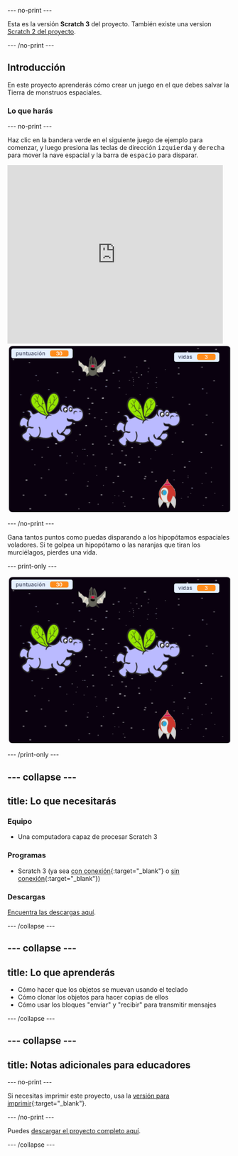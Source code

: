 --- no-print ---

Esta es la versión **Scratch 3** del proyecto. También existe una version [Scratch 2 del proyecto](https://projects.raspberrypi.org/es-LA/projects/clone-wars-scratch2).

--- /no-print ---

## Introducción

En este proyecto aprenderás cómo crear un juego en el que debes salvar la Tierra de monstruos espaciales.

### Lo que harás

--- no-print ---

Haz clic en la bandera verde en el siguiente juego de ejemplo para comenzar, y luego presiona las teclas de dirección <kbd>izquierda</kbd> y <kbd>derecha</kbd> para mover la nave espacial y la barra de <kbd>espacio</kbd> para disparar.

<div class="scratch-preview">
  <iframe allowtransparency="true" width="485" height="402" src="https://scratch.mit.edu/projects/embed/414635212/?autostart=false" frameborder="0" scrolling="no"></iframe>
  <img src="images/showcase.png">
</div>

--- /no-print ---

Gana tantos puntos como puedas disparando a los hipopótamos espaciales voladores. Si te golpea un hipopótamo o las naranjas que tiran los murciélagos, pierdes una vida.

--- print-only ---

![desc](images/showcase.png)

--- /print-only ---

--- collapse ---
---
title: Lo que necesitarás
---

### Equipo

+ Una computadora capaz de procesar Scratch 3

### Programas

+ Scratch 3 (ya sea [con conexión](https://rpf.io/scratchon){:target="_blank"} o [sin conexión](https://rpf.io/scratchoff){:target="_blank"})

### Descargas

[Encuentra las descargas aquí](https://rpf.io/p/es-LA/clone-wars-go).

--- /collapse ---

--- collapse ---
---
title: Lo que aprenderás
---

+ Cómo hacer que los objetos se muevan usando el teclado
+ Cómo clonar los objetos para hacer copias de ellos
+ Cómo usar los bloques "enviar" y "recibir" para transmitir mensajes

--- /collapse ---

--- collapse ---
---
title: Notas adicionales para educadores
---

--- no-print ---

Si necesitas imprimir este proyecto, usa la [versión para imprimir](https://projects.raspberrypi.org/es-LA/projects/clone-wars/print){:target="_blank"}.

--- /no-print ---

Puedes [descargar el proyecto completo aquí](https://rpf.io/p/es-LA/clone-wars-get).

--- /collapse ---